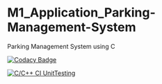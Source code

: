 # M1_Application_Parking-Management-System

Parking Management System using C

[![Codacy Badge](https://app.codacy.com/project/badge/Grade/4a0a7dba5d37442887c0f819fb71ced6)](https://www.codacy.com/gh/Janevj-05/M1_Application_Parking-Management-System/dashboard?utm_source=github.com&amp;utm_medium=referral&amp;utm_content=Janevj-05/M1_Application_Parking-Management-System&amp;utm_campaign=Badge_Grade)

[![C/C++ CI UnitTesting](https://github.com/Janevj-05/M1_Application_Parking-Management-System/actions/workflows/unit_testing.yml/badge.svg)](https://github.com/Janevj-05/M1_Application_Parking-Management-System/actions/workflows/unit_testing.yml)
